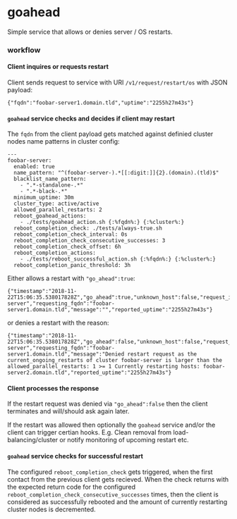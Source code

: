 # goahead
Simple service that allows or denies server / OS restarts.


### workflow

#### Client inquires or requests restart
Client sends request to service with URI `/v1/request/restart/os` with JSON payload:
```
{"fqdn":"foobar-server1.domain.tld","uptime":"2255h27m43s"}
```

#### `goahead` service checks and decides if client may restart

The `fqdn` from the client payload gets matched against definied cluster nodes name patterns in cluster config:

```
---
foobar-server:
  enabled: true
  name_pattern: "^(foobar-server-).*[[:digit:]]{2}.(domain).(tld)$"
  blacklist_name_pattern:
    - ".*-standalone-.*"
    - ".*-black-.*"
  minimum_uptime: 30m
  cluster_type: active/active
  allowed_parallel_restarts: 2
  reboot_goahead_actions:
    - ./tests/goahead_action.sh {:%fqdn%:} {:%cluster%:}
  reboot_completion_check: ./tests/always-true.sh
  reboot_completion_check_interval: 0s
  reboot_completion_check_consecutive_successes: 3
  reboot_completion_check_offset: 6h
  reboot_completion_actions:
    - ./tests/reboot_successful_action.sh {:%fqdn%:} {:%cluster%:}
  reboot_completion_panic_threshold: 3h
```

Either allows a restart with `"go_ahead":true`:
```
{"timestamp":"2018-11-22T15:06:35.538017828Z","go_ahead":true,"unknown_host":false,"request_id":"BSporAsx","found_cluster":"foobar-server","requesting_fqdn":"foobar-server1.domain.tld","message":"","reported_uptime":"2255h27m43s"}
```

or denies a restart with the reason:
```
{"timestamp":"2018-11-22T15:06:35.538017828Z","go_ahead":false,"unknown_host":false,"request_id":"BSporAsx","found_cluster":"foobar-server","requesting_fqdn":"foobar-server1.domain.tld","message":"Denied restart request as the current_ongoing_restarts of cluster foobar-server is larger than the allowed_parallel_restarts: 1 >= 1 Currently restarting hosts: foobar-server2.domain.tld","reported_uptime":"2255h27m43s"}
```

#### Client processes the response

If the restart request was denied via `"go_ahead":false` then the client terminates and will/should ask again later.

If the restart was allowed then optionally the `goahead` service and/or the client can trigger certian hooks.
E.g. Clean removal from load-balancing/cluster or notify monitoring of upcoming restart etc.


#### `goahead` service checks for successful restart

The configured `reboot_completion_check` gets triggered, when the first contact from the previous client gets recieved.
When the check returns with the expected return code for the configured `reboot_completion_check_consecutive_successes` times, then the client is considered as successfully rebooted and the amount of currently restarting cluster nodes is decremented. 

